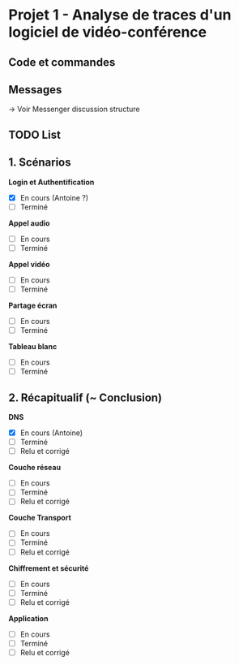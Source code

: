 # Projet 1 - Analyse de traces d'un logiciel de vidéo-conférence

## Code et commandes

## Messages

-> Voir Messenger discussion structure

## TODO List

## 1. Scénarios

**Login et Authentification**
- [x] En cours (Antoine ?)
- [ ] Terminé

**Appel audio**
- [ ] En cours
- [ ] Terminé

**Appel vidéo**
- [ ] En cours
- [ ] Terminé

**Partage écran**
- [ ] En cours
- [ ] Terminé

**Tableau blanc**
- [ ] En cours
- [ ] Terminé

## 2. Récapitualif (~ Conclusion)

**DNS**  

- [x] En cours (Antoine)  
- [ ] Terminé  
- [ ] Relu et corrigé  

**Couche réseau**

- [ ] En cours  
- [ ] Terminé  
- [ ] Relu et corrigé  

**Couche Transport**  

- [ ] En cours  
- [ ] Terminé  
- [ ] Relu et corrigé  

**Chiffrement et sécurité**  

- [ ] En cours  
- [ ] Terminé  
- [ ] Relu et corrigé  

**Application**  

- [ ] En cours  
- [ ] Terminé  
- [ ] Relu et corrigé  
